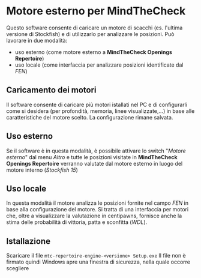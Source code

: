 # Motore esterno per MindTheCheck
Questo software consente di caricare un motore di scacchi (es. l'ultima versione di Stockfish) e di utilizzarlo per analizzare le posizioni.
Può lavorare in due modalità:

- uso esterno (come motore esterno a **MindTheCheck Openings Repertoire**)
- uso locale (come interfaccia per analizzare posizioni identificate dal _FEN_)

## Caricamento dei motori
Il software consente di caricare più motori istallati nel PC e di configurarli come si desidera (per profondità, memoria, linee visualizzate,...) in base alle caratteristiche del motore scelto. La configurazione rimane salvata.

## Uso esterno
Se il software è in questa modalità, è possibile attivare lo switch "_Motore esterno_" dal menu _Altro_ e tutte le posizioni visitate in **MindTheCheck Openings Repertoire** verranno valutate dal motore esterno in luogo del motore interno (_Stockfish 15_) 

## Uso locale
In questa modalità il motore analizza le posizioni fornite nel campo _FEN_ in base alla configurazione del motore. Si tratta di una interfaccia per motori che, oltre a visualizzare la valutazione in centipawns, fornisce anche la stima delle probabilità di vittoria, patta e sconfitta (_WDL_).

## Istallazione
Scaricare il file 
```mtc-repertoire-engine-<versione> Setup.exe```
Il file non è firmato quindi Windows apre una finestra di sicurezza, nella quale occorre scegliere
